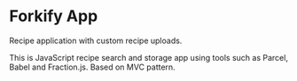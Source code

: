 # Forkify App

Recipe application with custom recipe uploads.

This is JavaScript recipe search and storage app using tools such as Parcel, Babel and Fraction.js. Based on MVC pattern.
